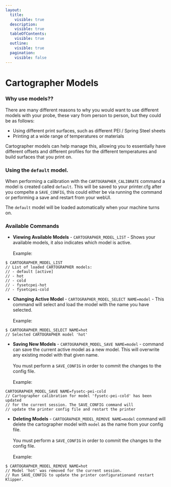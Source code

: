 ```yaml
---
layout:
  title:
    visible: true
  description:
    visible: true
  tableOfContents:
    visible: true
  outline:
    visible: true
  pagination:
    visible: false
---
```


# Cartographer Models

### Why use models??

There are many different reasons to why you would want to use different models with your probe, these vary from person to person, but they could be as follows:

* Using different print surfaces, such as different PEI / Spring Steel sheets
* Printing at a wide range of temperatures or materials&#x20;

Cartographer models can help manage this, allowing you to essentially have different offsets and different profiles for the different temperatures and build surfaces that you print on.&#x20;

### Using the `default` model.&#x20;

When performing a calibration with the `CARTOGRAPHER_CALIBRATE` command a model is created called `default`. This will be saved to your printer.cfg after you compelte a `SAVE_CONFIG`, this could either be via running the command or performing a save and restart from your webUI.

The `default` model will be loaded automatically when your machine turns on.&#x20;

### Available Commands

* **Viewing Available Models** - `CARTOGRAPHER_MODEL_LIST` - Shows your available models, it also indicates which model is active.\
  \
  Example:&#x20;

```gcode
$ CARTOGRAPHER_MODEL_LIST
// List of loaded CARTOGRAPHER models:
// - default [active]
// - hot
// - cold
// - fysetcpei-hot
// - fysetcpei-cold
```

* **Changing Active Model** - `CARTOGRAPHER_MODEL_SELECT NAME=model` - This command will select and load the model with the name you have selected. \
  \
  Example:&#x20;

```gcode
$ CARTOGRAPHER_MODEL_SELECT NAME=hot 
// Selected CARTOGRAPHER model 'hot'
```

* **Saving New Models** - `CARTOGRAPHER_MODEL_SAVE NAME=model` - command can save the current active model as a new model. This will overwrite any existing model with that given name. \
  \
  You must perform a `SAVE_CONFIG` in order to commit the changes to the config file. \
  \
  Example:&#x20;

```gcode
CARTOGRAPHER_MODEL_SAVE NAME=fysetc-pei-cold
// Cartographer calibration for model 'fysetc-pei-cold' has been updated
// for the current session. The SAVE_CONFIG command will
// update the printer config file and restart the printer
```

* **Deleting Models** - `CARTOGRAPHER_MODEL_REMOVE NAME=model` command will delete the cartographer model with `model` as the name from your config file. \
  \
  You must perform a `SAVE_CONFIG` in order to commit the changes to the config file. \
  \
  Example:&#x20;

```gcode
$ CARTOGRAPHER_MODEL_REMOVE NAME=hot
// Model 'hot' was removed for the current session.
// Run SAVE_CONFIG to update the printer configurationand restart Klipper.
```
